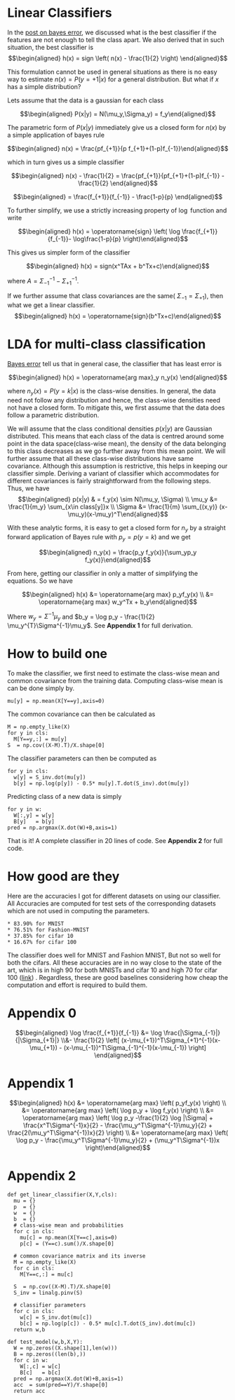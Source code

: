 # Linear Classifiers


In the [post on bayes error](/2018/02/11/bayes-error), we discussed what
is the best classifier if the features are not enough to tell the class
apart. We also derived that in such situation, the best classifier is
$$\begin{aligned}
  h(x) = sign \left( n(x) - \frac{1}{2} \right) \end{aligned}$$

 This
formulation cannot be used in general situations as there is no easy way
to estimate $n(x) = P(y=+1|x)$ for a general distribution. But what if
$x$ has a simple distribution?

Lets assume that the data is a gaussian for each class

 $$\begin{aligned}
P(x|y) = N(\mu_y,\Sigma_y) = f_y\end{aligned}$$

 The parametric form of
$P(x|y)$ immediately give us a closed form for $n(x)$ by a simple
application of bayes rule

 $$\begin{aligned}
 n(x) = \frac{pf_{+1}}{p f_{+1}+(1-p)f_{-1}}\end{aligned}$$

 which in
turn gives us a simple classifier

 $$\begin{aligned}
 n(x) - \frac{1}{2} = \frac{pf_{+1}}{pf_{+1}+(1-p)f_{-1}} - \frac{1}{2} \end{aligned}$$



$$\begin{aligned}
 = \frac{f_{+1}}{f_{-1}} - \frac{1-p}{p} \end{aligned}$$



To further simplify, we use a strictly increasing property of $\log$
function and write

 $$\begin{aligned}
  h(x) = \operatorname{sign} \left( \log \frac{f_{+1}}{f_{-1}}- \log\frac{1-p}{p} \right)\end{aligned}$$


This gives us simpler form of the classifier

 $$\begin{aligned}
 h(x) = sign(x^TAx + b^Tx+c)\end{aligned}$$

 where
$A = \Sigma_{-1}^{-1}-\Sigma_{+1}^{-1}$.

If we further assume that class covariances are the same(
$\Sigma_{-1}=\Sigma_{+1}$), then what we get a linear classifier.
$$\begin{aligned}
  h(x) = \operatorname{sign}(b^Tx+c)\end{aligned}$$



LDA for multi-class classification
==================================

[Bayes error](/2018/02/11/bayes-error) tell us that in general case, the
classifier that has least error is

 $$\begin{aligned}
   h(x) = \operatorname{arg max}_y n_y(x) \end{aligned}$$

 where
$n_y(x) = P(y=k|x)$ is the class-wise densities. In general, the data
need not follow any distribution and hence, the class-wise densities
need not have a closed form. To mitigate this, we first assume that the
data does follow a parametric distribution.

We will assume that the class conditional densities $p(x|y)$ are
Gaussian distributed. This means that each class of the data is centred
around some point in the data space(class-wise mean), the density of the
data belonging to this class decreases as we go further away from this
mean point. We will further assume that all these class-wise
distributions have same covariance. Although this assumption is
restrictive, this helps in keeping our classifier simple. Deriving a
variant of classifier which accommodates for different covariances is
fairly straightforward from the following steps. Thus, we have
$$\begin{aligned}
p(x|y) & = f_y(x) \sim N(\mu_y, \Sigma) 
\\
\mu_y &= \frac{1}{m_y} \sum_{x\in class[y]}x
\\
\Sigma &= \frac{1}{m} \sum_{(x,y)} (x-\mu_y)(x-\mu_y)^T\end{aligned}$$



With these analytic forms, it is easy to get a closed form for $n_y$ by
a straight forward application of Bayes rule with $p_y=p(y=k)$ and we
get

 $$\begin{aligned}
  n_y(x) = \frac{p_y f_y(x)}{\sum_yp_y f_y(x)}\end{aligned}$$



From here, getting our classifier in only a matter of simplifying the
equations. So we have

 $$\begin{aligned}
  h(x) &= \operatorname{arg max} p_yf_y(x)
  \\
  &= \operatorname{arg max} w_y^Tx + b_y\end{aligned}$$



Where $w_y = \Sigma^{-1}\mu_y$ and
$b_y = \log p_y - \frac{1}{2} \mu_y^{T}\Sigma^{-1}\mu_y$. See **Appendix
1** for full derivation.

How to build one
================

To make the classifier, we first need to estimate the class-wise mean
and common covariance from the training data. Computing class-wise mean
is can be done simply by.

    mu[y] = np.mean(X[Y==y],axis=0)

The common covariance can then be calculated as

    M = np.empty_like(X)
    for y in cls:
      M[Y==y,:] = mu[y]
    S  = np.cov((X-M).T)/X.shape[0]

The classifier parameters can then be computed as

    for y in cls:
      w[y] = S_inv.dot(mu[y])
      b[y] = np.log(p[y]) - 0.5* mu[y].T.dot(S_inv).dot(mu[y]) 

Predicting class of a new data is simply

    for y in w:
      W[:,y] = w[y]
      B[y]   = b[y]
    pred = np.argmax(X.dot(W)+B,axis=1)

That is it! A complete classifier in 20 lines of code. See **Appendix
2** for full code.

How good are they
=================

Here are the accuracies I got for different datasets on using our
classifier. All Accuracies are computed for test sets of the
corresponding datasets which are not used in computing the parameters.

    * 83.90% for MNIST 
    * 76.51% for Fashion-MNIST 
    * 37.85% for cifar 10 
    * 16.67% for cifar 100

The classifier does well for MNIST and Fashion MNIST, But not so well
for both the cifars. All these accuracies are in no way close to the
state of the art, which is in high 90 for both MNISTs and cifar 10 and
high 70 for cifar 100
([link](http://rodrigob.github.io/are_we_there_yet/build/classification_datasets_results.html))
. Regardless, these are good baselines considering how cheap the
computation and effort is required to build them.

Appendix 0
==========

$$\begin{aligned}
\log \frac{f_{+1}}{f_{-1}} &= 
\log 
    \frac{|\Sigma_{-1}|}{|\Sigma_{+1}|} 
    \\&- 
    \frac{1}{2}
        \left[
        (x-\mu_{+1})^T\Sigma_{+1}^{-1}(x-\mu_{+1}) 
        - 
        (x-\mu_{-1})^T\Sigma_{-1}^{-1}(x-\mu_{-1})  
    \right] \end{aligned}$$



Appendix 1
==========

$$\begin{aligned}
  h(x) &= \operatorname{arg max} \left( p_yf_y(x) \right)
  \\
  &= \operatorname{arg max} \left( \log p_y + \log f_y(x)  \right)
  \\
  &= \operatorname{arg max} \left( \log p_y -\frac{1}{2} \log |\Sigma| + \frac{x^T\Sigma^{-1}x}{2} - \frac{\mu_y^T\Sigma^{-1}\mu_y}{2} + \frac{2(\mu_y^T\Sigma^{-1})x}{2}  \right)
  \\
  &= \operatorname{arg max} \left( \log p_y - \frac{\mu_y^T\Sigma^{-1}\mu_y}{2} + (\mu_y^T\Sigma^{-1})x  \right)\end{aligned}$$



Appendix 2
==========

    def get_linear_classifier(X,Y,cls):
      mu = {}
      p  = {}
      w  = {}
      b  = {}
      # class-wise mean and probabilities
      for c in cls:
        mu[c] = np.mean(X[Y==c],axis=0)
        p[c] = (Y==c).sum()/X.shape[0]

      # common covariance matrix and its inverse
      M = np.empty_like(X)
      for c in cls:
        M[Y==c,:] = mu[c]

      S  = np.cov((X-M).T)/X.shape[0] 
      S_inv = linalg.pinv(S)
      
      # classifier parameters
      for c in cls:
        w[c] = S_inv.dot(mu[c])
        b[c] = np.log(p[c]) - 0.5* mu[c].T.dot(S_inv).dot(mu[c]) 
      return w,b

    def test_model(w,b,X,Y):
      W = np.zeros((X.shape[1],len(w)))
      B = np.zeros((len(b),))
      for c in w:
        W[:,c] = w[c]
        B[c]   = b[c]
      pred = np.argmax(X.dot(W)+B,axis=1) 
      acc  = sum(pred==Y)/Y.shape[0]
      return acc
